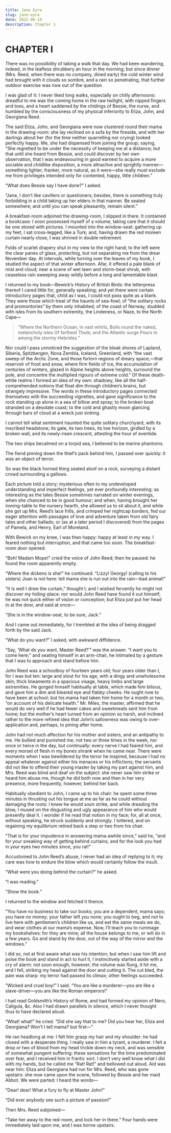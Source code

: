 ```yaml
---
title: Jane Eyre
slug: jane-eyre
date: 2022-06-10
description: Chapter 1
---
```


# CHAPTER I

There was no possibility of taking a walk that day. We had been wandering, indeed, in the leafless shrubbery an hour in the morning; but since dinner (Mrs. Reed, when there was no company, dined early) the cold winter wind had brought with it clouds so sombre, and a rain so penetrating, that further outdoor exercise was now out of the question.

I was glad of it: I never liked long walks, especially on chilly afternoons: dreadful to me was the coming home in the raw twilight, with nipped fingers and toes, and a heart saddened by the chidings of Bessie, the nurse, and humbled by the consciousness of my physical inferiority to Eliza, John, and Georgiana Reed.

The said Eliza, John, and Georgiana were now clustered round their mama in the drawing-room: she lay reclined on a sofa by the fireside, and with her darlings about her (for the time neither quarrelling nor crying) looked perfectly happy. Me, she had dispensed from joining the group; saying, “She regretted to be under the necessity of keeping me at a distance; but that until she heard from Bessie, and could discover by her own observation, that I was endeavouring in good earnest to acquire a more sociable and childlike disposition, a more attractive and sprightly manner—something lighter, franker, more natural, as it were—she really must exclude me from privileges intended only for contented, happy, little children.”

“What does Bessie say I have done?” I asked.

“Jane, I don’t like cavillers or questioners; besides, there is something truly forbidding in a child taking up her elders in that manner. Be seated somewhere; and until you can speak pleasantly, remain silent.”

A breakfast-room adjoined the drawing-room, I slipped in there. It contained a bookcase: I soon possessed myself of a volume, taking care that it should be one stored with pictures. I mounted into the window-seat: gathering up my feet, I sat cross-legged, like a Turk; and, having drawn the red moreen curtain nearly close, I was shrined in double retirement.

Folds of scarlet drapery shut in my view to the right hand; to the left were the clear panes of glass, protecting, but not separating me from the drear November day. At intervals, while turning over the leaves of my book, I studied the aspect of that winter afternoon. Afar, it offered a pale blank of mist and cloud; near a scene of wet lawn and storm-beat shrub, with ceaseless rain sweeping away wildly before a long and lamentable blast.

I returned to my book—Bewick’s History of British Birds: the letterpress thereof I cared little for, generally speaking; and yet there were certain introductory pages that, child as I was, I could not pass quite as a blank. They were those which treat of the haunts of sea-fowl; of “the solitary rocks and promontories” by them only inhabited; of the coast of Norway, studded with isles from its southern extremity, the Lindeness, or Naze, to the North Cape—

> “Where the Northern Ocean, in vast whirls,
> Boils round the naked, melancholy isles
> Of farthest Thule; and the Atlantic surge
> Pours in among the stormy Hebrides.”

Nor could I pass unnoticed the suggestion of the bleak shores of Lapland, Siberia, Spitzbergen, Nova Zembla, Iceland, Greenland, with “the vast sweep of the Arctic Zone, and those forlorn regions of dreary space,—that reservoir of frost and snow, where firm fields of ice, the accumulation of centuries of winters, glazed in Alpine heights above heights, surround the pole, and concentre the multiplied rigours of extreme cold.” Of these death-white realms I formed an idea of my own: shadowy, like all the half-comprehended notions that float dim through children’s brains, but strangely impressive. The words in these introductory pages connected themselves with the succeeding vignettes, and gave significance to the rock standing up alone in a sea of billow and spray; to the broken boat stranded on a desolate coast; to the cold and ghastly moon glancing through bars of cloud at a wreck just sinking.

I cannot tell what sentiment haunted the quite solitary churchyard, with its inscribed headstone; its gate, its two trees, its low horizon, girdled by a broken wall, and its newly-risen crescent, attesting the hour of eventide.

The two ships becalmed on a torpid sea, I believed to be marine phantoms.

The fiend pinning down the thief’s pack behind him, I passed over quickly: it was an object of terror.

So was the black horned thing seated aloof on a rock, surveying a distant crowd surrounding a gallows.

Each picture told a story; mysterious often to my undeveloped understanding and imperfect feelings, yet ever profoundly interesting: as interesting as the tales Bessie sometimes narrated on winter evenings, when she chanced to be in good humour; and when, having brought her ironing-table to the nursery hearth, she allowed us to sit about it, and while she got up Mrs. Reed’s lace frills, and crimped her nightcap borders, fed our eager attention with passages of love and adventure taken from old fairy tales and other ballads; or (as at a later period I discovered) from the pages of Pamela, and Henry, Earl of Moreland.

With Bewick on my knee, I was then happy: happy at least in my way. I feared nothing but interruption, and that came too soon. The breakfast-room door opened.

“Boh! Madam Mope!” cried the voice of John Reed; then he paused: he found the room apparently empty.

“Where the dickens is she!” he continued. “Lizzy! Georgy! (calling to his sisters) Joan is not here: tell mama she is run out into the rain—bad animal!”

“It is well I drew the curtain,” thought I; and I wished fervently he might not discover my hiding-place: nor would John Reed have found it out himself; he was not quick either of vision or conception; but Eliza just put her head in at the door, and said at once—

“She is in the window-seat, to be sure, Jack.”

And I came out immediately, for I trembled at the idea of being dragged forth by the said Jack.

“What do you want?” I asked, with awkward diffidence.

“Say, ‘What do you want, Master Reed?’” was the answer. “I want you to come here;” and seating himself in an arm-chair, he intimated by a gesture that I was to approach and stand before him.

John Reed was a schoolboy of fourteen years old; four years older than I, for I was but ten: large and stout for his age, with a dingy and unwholesome skin; thick lineaments in a spacious visage, heavy limbs and large extremities. He gorged himself habitually at table, which made him bilious, and gave him a dim and bleared eye and flabby cheeks. He ought now to have been at school; but his mama had taken him home for a month or two, “on account of his delicate health.” Mr. Miles, the master, affirmed that he would do very well if he had fewer cakes and sweetmeats sent him from home; but the mother’s heart turned from an opinion so harsh, and inclined rather to the more refined idea that John’s sallowness was owing to over-application and, perhaps, to pining after home.

John had not much affection for his mother and sisters, and an antipathy to me. He bullied and punished me; not two or three times in the week, nor once or twice in the day, but continually: every nerve I had feared him, and every morsel of flesh in my bones shrank when he came near. There were moments when I was bewildered by the terror he inspired, because I had no appeal whatever against either his menaces or his inflictions; the servants did not like to offend their young master by taking my part against him, and Mrs. Reed was blind and deaf on the subject: she never saw him strike or heard him abuse me, though he did both now and then in her very presence, more frequently, however, behind her back.

Habitually obedient to John, I came up to his chair: he spent some three minutes in thrusting out his tongue at me as far as he could without damaging the roots: I knew he would soon strike, and while dreading the blow, I mused on the disgusting and ugly appearance of him who would presently deal it. I wonder if he read that notion in my face; for, all at once, without speaking, he struck suddenly and strongly. I tottered, and on regaining my equilibrium retired back a step or two from his chair.

“That is for your impudence in answering mama awhile since,” said he, “and for your sneaking way of getting behind curtains, and for the look you had in your eyes two minutes since, you rat!”

Accustomed to John Reed’s abuse, I never had an idea of replying to it; my care was how to endure the blow which would certainly follow the insult.

“What were you doing behind the curtain?” he asked.

“I was reading.”

“Show the book.”

I returned to the window and fetched it thence.

“You have no business to take our books; you are a dependent, mama says; you have no money; your father left you none; you ought to beg, and not to live here with gentlemen’s children like us, and eat the same meals we do, and wear clothes at our mama’s expense. Now, I’ll teach you to rummage my bookshelves: for they are mine; all the house belongs to me, or will do in a few years. Go and stand by the door, out of the way of the mirror and the windows.”

I did so, not at first aware what was his intention; but when I saw him lift and poise the book and stand in act to hurl it, I instinctively started aside with a cry of alarm: not soon enough, however; the volume was flung, it hit me, and I fell, striking my head against the door and cutting it. The cut bled, the pain was sharp: my terror had passed its climax; other feelings succeeded.

“Wicked and cruel boy!” I said. “You are like a murderer—you are like a slave-driver—you are like the Roman emperors!”

I had read Goldsmith’s History of Rome, and had formed my opinion of Nero, Caligula, &c. Also I had drawn parallels in silence, which I never thought thus to have declared aloud.

“What! what!” he cried. “Did she say that to me? Did you hear her, Eliza and Georgiana? Won’t I tell mama? but first—”

He ran headlong at me: I felt him grasp my hair and my shoulder: he had closed with a desperate thing. I really saw in him a tyrant, a murderer. I felt a drop or two of blood from my head trickle down my neck, and was sensible of somewhat pungent suffering: these sensations for the time predominated over fear, and I received him in frantic sort. I don’t very well know what I did with my hands, but he called me “Rat! Rat!” and bellowed out aloud. Aid was near him: Eliza and Georgiana had run for Mrs. Reed, who was gone upstairs: she now came upon the scene, followed by Bessie and her maid Abbot. We were parted: I heard the words—

“Dear! dear! What a fury to fly at Master John!”

“Did ever anybody see such a picture of passion!”

Then Mrs. Reed subjoined—

“Take her away to the red-room, and lock her in there.” Four hands were immediately laid upon me, and I was borne upstairs.
